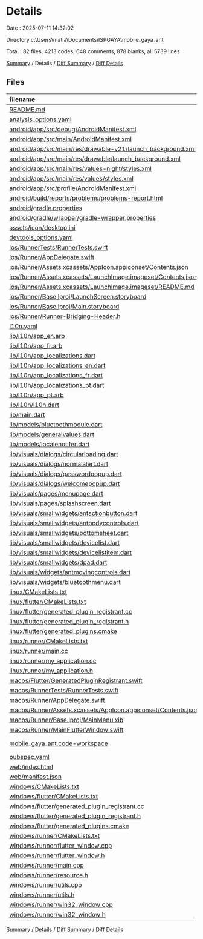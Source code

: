 # Details

Date : 2025-07-11 14:32:02

Directory c:\\Users\\matia\\Documents\\ISPGAYA\\mobile_gaya_ant

Total : 82 files,  4213 codes, 648 comments, 878 blanks, all 5739 lines

[Summary](results.md) / Details / [Diff Summary](diff.md) / [Diff Details](diff-details.md)

## Files
| filename | language | code | comment | blank | total |
| :--- | :--- | ---: | ---: | ---: | ---: |
| [README.md](/README.md) | Markdown | 10 | 0 | 7 | 17 |
| [analysis\_options.yaml](/analysis_options.yaml) | YAML | 3 | 22 | 4 | 29 |
| [android/app/src/debug/AndroidManifest.xml](/android/app/src/debug/AndroidManifest.xml) | XML | 3 | 4 | 1 | 8 |
| [android/app/src/main/AndroidManifest.xml](/android/app/src/main/AndroidManifest.xml) | XML | 40 | 11 | 3 | 54 |
| [android/app/src/main/res/drawable-v21/launch\_background.xml](/android/app/src/main/res/drawable-v21/launch_background.xml) | XML | 4 | 7 | 2 | 13 |
| [android/app/src/main/res/drawable/launch\_background.xml](/android/app/src/main/res/drawable/launch_background.xml) | XML | 4 | 7 | 2 | 13 |
| [android/app/src/main/res/values-night/styles.xml](/android/app/src/main/res/values-night/styles.xml) | XML | 9 | 9 | 1 | 19 |
| [android/app/src/main/res/values/styles.xml](/android/app/src/main/res/values/styles.xml) | XML | 9 | 9 | 1 | 19 |
| [android/app/src/profile/AndroidManifest.xml](/android/app/src/profile/AndroidManifest.xml) | XML | 3 | 4 | 1 | 8 |
| [android/build/reports/problems/problems-report.html](/android/build/reports/problems/problems-report.html) | HTML | 548 | 2 | 114 | 664 |
| [android/gradle.properties](/android/gradle.properties) | Properties | 3 | 0 | 1 | 4 |
| [android/gradle/wrapper/gradle-wrapper.properties](/android/gradle/wrapper/gradle-wrapper.properties) | Properties | 5 | 0 | 1 | 6 |
| [assets/icon/desktop.ini](/assets/icon/desktop.ini) | Ini | 2 | 0 | 1 | 3 |
| [devtools\_options.yaml](/devtools_options.yaml) | YAML | 3 | 0 | 1 | 4 |
| [ios/RunnerTests/RunnerTests.swift](/ios/RunnerTests/RunnerTests.swift) | Swift | 7 | 2 | 4 | 13 |
| [ios/Runner/AppDelegate.swift](/ios/Runner/AppDelegate.swift) | Swift | 12 | 0 | 2 | 14 |
| [ios/Runner/Assets.xcassets/AppIcon.appiconset/Contents.json](/ios/Runner/Assets.xcassets/AppIcon.appiconset/Contents.json) | JSON | 1 | 0 | 0 | 1 |
| [ios/Runner/Assets.xcassets/LaunchImage.imageset/Contents.json](/ios/Runner/Assets.xcassets/LaunchImage.imageset/Contents.json) | JSON | 23 | 0 | 1 | 24 |
| [ios/Runner/Assets.xcassets/LaunchImage.imageset/README.md](/ios/Runner/Assets.xcassets/LaunchImage.imageset/README.md) | Markdown | 3 | 0 | 2 | 5 |
| [ios/Runner/Base.lproj/LaunchScreen.storyboard](/ios/Runner/Base.lproj/LaunchScreen.storyboard) | XML | 36 | 1 | 1 | 38 |
| [ios/Runner/Base.lproj/Main.storyboard](/ios/Runner/Base.lproj/Main.storyboard) | XML | 25 | 1 | 1 | 27 |
| [ios/Runner/Runner-Bridging-Header.h](/ios/Runner/Runner-Bridging-Header.h) | C++ | 1 | 0 | 1 | 2 |
| [l10n.yaml](/l10n.yaml) | YAML | 4 | 0 | 0 | 4 |
| [lib/l10n/app\_en.arb](/lib/l10n/app_en.arb) | JSON | 44 | 0 | 0 | 44 |
| [lib/l10n/app\_fr.arb](/lib/l10n/app_fr.arb) | JSON | 44 | 0 | 0 | 44 |
| [lib/l10n/app\_localizations.dart](/lib/l10n/app_localizations.dart) | Dart | 97 | 216 | 54 | 367 |
| [lib/l10n/app\_localizations\_en.dart](/lib/l10n/app_localizations_en.dart) | Dart | 90 | 3 | 41 | 134 |
| [lib/l10n/app\_localizations\_fr.dart](/lib/l10n/app_localizations_fr.dart) | Dart | 92 | 3 | 41 | 136 |
| [lib/l10n/app\_localizations\_pt.dart](/lib/l10n/app_localizations_pt.dart) | Dart | 90 | 3 | 41 | 134 |
| [lib/l10n/app\_pt.arb](/lib/l10n/app_pt.arb) | JSON | 44 | 0 | 1 | 45 |
| [lib/l10n/l10n.dart](/lib/l10n/l10n.dart) | Dart | 6 | 0 | 2 | 8 |
| [lib/main.dart](/lib/main.dart) | Dart | 47 | 2 | 5 | 54 |
| [lib/models/bluetoothmodule.dart](/lib/models/bluetoothmodule.dart) | Dart | 123 | 26 | 32 | 181 |
| [lib/models/generalvalues.dart](/lib/models/generalvalues.dart) | Dart | 2 | 1 | 5 | 8 |
| [lib/models/localenotifer.dart](/lib/models/localenotifer.dart) | Dart | 9 | 1 | 7 | 17 |
| [lib/visuals/dialogs/circularloading.dart](/lib/visuals/dialogs/circularloading.dart) | Dart | 31 | 3 | 6 | 40 |
| [lib/visuals/dialogs/normalalert.dart](/lib/visuals/dialogs/normalalert.dart) | Dart | 23 | 1 | 6 | 30 |
| [lib/visuals/dialogs/passwordpopup.dart](/lib/visuals/dialogs/passwordpopup.dart) | Dart | 44 | 3 | 10 | 57 |
| [lib/visuals/dialogs/welcomepopup.dart](/lib/visuals/dialogs/welcomepopup.dart) | Dart | 68 | 8 | 10 | 86 |
| [lib/visuals/pages/menupage.dart](/lib/visuals/pages/menupage.dart) | Dart | 248 | 25 | 27 | 300 |
| [lib/visuals/pages/splashscreen.dart](/lib/visuals/pages/splashscreen.dart) | Dart | 52 | 4 | 11 | 67 |
| [lib/visuals/smallwidgets/antactionbutton.dart](/lib/visuals/smallwidgets/antactionbutton.dart) | Dart | 64 | 9 | 13 | 86 |
| [lib/visuals/smallwidgets/antbodycontrols.dart](/lib/visuals/smallwidgets/antbodycontrols.dart) | Dart | 148 | 21 | 22 | 191 |
| [lib/visuals/smallwidgets/bottomsheet.dart](/lib/visuals/smallwidgets/bottomsheet.dart) | Dart | 23 | 1 | 5 | 29 |
| [lib/visuals/smallwidgets/devicelist.dart](/lib/visuals/smallwidgets/devicelist.dart) | Dart | 73 | 7 | 11 | 91 |
| [lib/visuals/smallwidgets/devicelistitem.dart](/lib/visuals/smallwidgets/devicelistitem.dart) | Dart | 17 | 3 | 5 | 25 |
| [lib/visuals/smallwidgets/dpad.dart](/lib/visuals/smallwidgets/dpad.dart) | Dart | 231 | 21 | 30 | 282 |
| [lib/visuals/widgets/antmovingcontrols.dart](/lib/visuals/widgets/antmovingcontrols.dart) | Dart | 129 | 6 | 16 | 151 |
| [lib/visuals/widgets/bluetoothmenu.dart](/lib/visuals/widgets/bluetoothmenu.dart) | Dart | 61 | 5 | 6 | 72 |
| [linux/CMakeLists.txt](/linux/CMakeLists.txt) | CMake | 104 | 0 | 25 | 129 |
| [linux/flutter/CMakeLists.txt](/linux/flutter/CMakeLists.txt) | CMake | 79 | 0 | 10 | 89 |
| [linux/flutter/generated\_plugin\_registrant.cc](/linux/flutter/generated_plugin_registrant.cc) | C++ | 3 | 4 | 5 | 12 |
| [linux/flutter/generated\_plugin\_registrant.h](/linux/flutter/generated_plugin_registrant.h) | C++ | 5 | 5 | 6 | 16 |
| [linux/flutter/generated\_plugins.cmake](/linux/flutter/generated_plugins.cmake) | CMake | 18 | 0 | 6 | 24 |
| [linux/runner/CMakeLists.txt](/linux/runner/CMakeLists.txt) | CMake | 21 | 0 | 6 | 27 |
| [linux/runner/main.cc](/linux/runner/main.cc) | C++ | 5 | 0 | 2 | 7 |
| [linux/runner/my\_application.cc](/linux/runner/my_application.cc) | C++ | 83 | 21 | 27 | 131 |
| [linux/runner/my\_application.h](/linux/runner/my_application.h) | C++ | 7 | 7 | 5 | 19 |
| [macos/Flutter/GeneratedPluginRegistrant.swift](/macos/Flutter/GeneratedPluginRegistrant.swift) | Swift | 6 | 3 | 4 | 13 |
| [macos/RunnerTests/RunnerTests.swift](/macos/RunnerTests/RunnerTests.swift) | Swift | 7 | 2 | 4 | 13 |
| [macos/Runner/AppDelegate.swift](/macos/Runner/AppDelegate.swift) | Swift | 11 | 0 | 3 | 14 |
| [macos/Runner/Assets.xcassets/AppIcon.appiconset/Contents.json](/macos/Runner/Assets.xcassets/AppIcon.appiconset/Contents.json) | JSON | 68 | 0 | 1 | 69 |
| [macos/Runner/Base.lproj/MainMenu.xib](/macos/Runner/Base.lproj/MainMenu.xib) | XML | 343 | 0 | 1 | 344 |
| [macos/Runner/MainFlutterWindow.swift](/macos/Runner/MainFlutterWindow.swift) | Swift | 12 | 0 | 4 | 16 |
| [mobile\_gaya\_ant.code-workspace](/mobile_gaya_ant.code-workspace) | JSON with Comments | 8 | 0 | 0 | 8 |
| [pubspec.yaml](/pubspec.yaml) | YAML | 42 | 46 | 16 | 104 |
| [web/index.html](/web/index.html) | HTML | 19 | 15 | 5 | 39 |
| [web/manifest.json](/web/manifest.json) | JSON | 35 | 0 | 1 | 36 |
| [windows/CMakeLists.txt](/windows/CMakeLists.txt) | CMake | 89 | 0 | 20 | 109 |
| [windows/flutter/CMakeLists.txt](/windows/flutter/CMakeLists.txt) | CMake | 98 | 0 | 12 | 110 |
| [windows/flutter/generated\_plugin\_registrant.cc](/windows/flutter/generated_plugin_registrant.cc) | C++ | 6 | 4 | 5 | 15 |
| [windows/flutter/generated\_plugin\_registrant.h](/windows/flutter/generated_plugin_registrant.h) | C++ | 5 | 5 | 6 | 16 |
| [windows/flutter/generated\_plugins.cmake](/windows/flutter/generated_plugins.cmake) | CMake | 19 | 0 | 6 | 25 |
| [windows/runner/CMakeLists.txt](/windows/runner/CMakeLists.txt) | CMake | 34 | 0 | 7 | 41 |
| [windows/runner/flutter\_window.cpp](/windows/runner/flutter_window.cpp) | C++ | 49 | 7 | 16 | 72 |
| [windows/runner/flutter\_window.h](/windows/runner/flutter_window.h) | C++ | 20 | 5 | 9 | 34 |
| [windows/runner/main.cpp](/windows/runner/main.cpp) | C++ | 30 | 4 | 10 | 44 |
| [windows/runner/resource.h](/windows/runner/resource.h) | C++ | 9 | 6 | 2 | 17 |
| [windows/runner/utils.cpp](/windows/runner/utils.cpp) | C++ | 54 | 2 | 10 | 66 |
| [windows/runner/utils.h](/windows/runner/utils.h) | C++ | 8 | 6 | 6 | 20 |
| [windows/runner/win32\_window.cpp](/windows/runner/win32_window.cpp) | C++ | 210 | 24 | 55 | 289 |
| [windows/runner/win32\_window.h](/windows/runner/win32_window.h) | C++ | 48 | 31 | 24 | 103 |

[Summary](results.md) / Details / [Diff Summary](diff.md) / [Diff Details](diff-details.md)